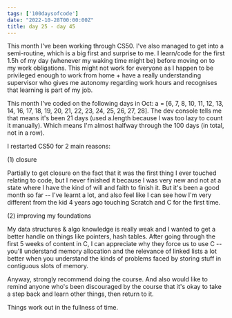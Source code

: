```yaml
---
tags: ['100daysofcode']
date: "2022-10-28T00:00:00Z"
title: day 25 - day 45
---
```

This month I've been working through CS50. I've also managed to get into a semi-routine, which is a big first and surprise to me. I learn/code for the first 1.5h of my day (whenever my waking time might be) before moving on to my work obligations. This might not work for everyone as I happen to be privileged enough to work from home + have a really understanding supervisor who gives me autonomy regarding work hours and recognises that learning is part of my job.

This month I've coded on the following days in Oct: a = [6, 7, 8, 10, 11, 12, 13, 14, 16, 17, 18, 19, 20, 21, 22, 23, 24, 25, 26, 27, 28]. The dev console tells me that means it's been 21 days (used a.length because I was too lazy to count it manually). Which means I'm almost halfway through the 100 days (in total, not in a row).

<!--more-->

I restarted CS50 for 2 main reasons: 

(1) closure 

Partially to get closure on the fact that it was the first thing I ever touched relating to code, but I never finished it because I was very new and not at a state where I have the kind of will and faith to finish it. But it's been a good month so far -- I've learnt a lot, and also feel like I can see how I'm very different from the kid 4 years ago touching Scratch and C for the first time. 

(2) improving my foundations 

My data structures & algo knowledge is really weak and I wanted to get a better handle on things like pointers, hash tables. After going through the first 5 weeks of content in C, I can appreciate why they force us to use C -- you'll understand memory allocation and the relevance of linked lists a lot better when you understand the kinds of problems faced by storing stuff in contiguous slots of memory. 

Anyway, strongly recommend doing the course. And also would like to remind anyone who's been discouraged by the course that it's okay to take a step back and learn other things, then return to it.

Things work out in the fullness of time.


